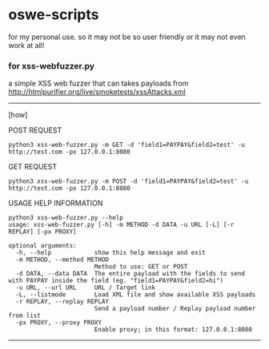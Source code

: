 # oswe-scripts
for my personal use. so it may not be so user friendly or it may not even work at all! 

### for xss-webfuzzer.py

a simple XSS web fuzzer that can takes payloads from http://htmlpurifier.org/live/smoketests/xssAttacks.xml

------
[how]

POST REQUEST

`python3 xss-web-fuzzer.py -m GET -d 'field1=PAYPAY&field2=test' -u http://test.com -px 127.0.0.1:8080`

GET REQUEST

`python3 xss-web-fuzzer.py -m POST -d 'field1=PAYPAY&field2=test' -u http://test.com -px 127.0.0.1:8080`

USAGE HELP INFORMATION
                                                                                                                                               
```
python3 xss-web-fuzzer.py --help
usage: xss-web-fuzzer.py [-h] -m METHOD -d DATA -u URL [-L] [-r REPLAY] [-px PROXY]

optional arguments:
  -h, --help            show this help message and exit
  -m METHOD, --method METHOD
                        Method to use: GET or POST
  -d DATA, --data DATA  The entire payload with the fields to send with PAYPAY inside the field (eg. "field1=PAYPAY&field2=hi")
  -u URL, --url URL     URL / Target link
  -L, --listmode        Load XML file and show available XSS payloads
  -r REPLAY, --replay REPLAY
                        Send a payload number / Replay payload number from list
  -px PROXY, --proxy PROXY
                        Enable proxy; in this format: 127.0.0.1:8080
```
------

